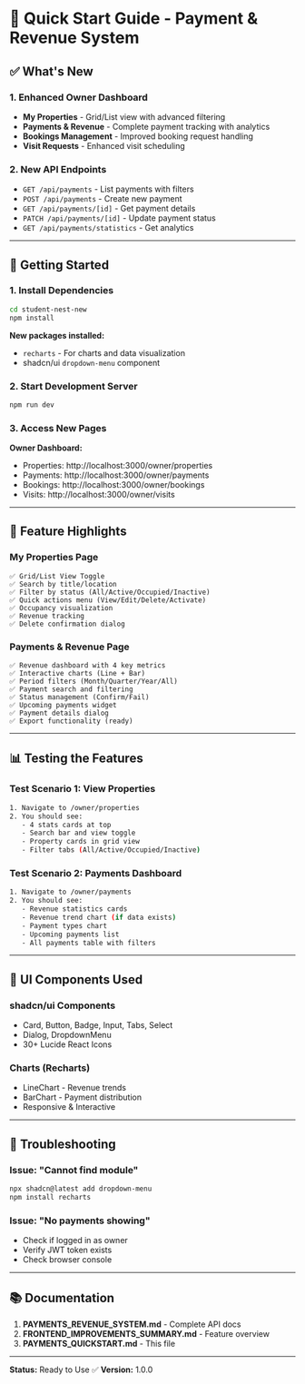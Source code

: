 # 🚀 Quick Start Guide - Payment & Revenue System

## ✅ What's New

### 1. Enhanced Owner Dashboard
- **My Properties** - Grid/List view with advanced filtering
- **Payments & Revenue** - Complete payment tracking with analytics
- **Bookings Management** - Improved booking request handling
- **Visit Requests** - Enhanced visit scheduling

### 2. New API Endpoints
- `GET /api/payments` - List payments with filters
- `POST /api/payments` - Create new payment
- `GET /api/payments/[id]` - Get payment details
- `PATCH /api/payments/[id]` - Update payment status
- `GET /api/payments/statistics` - Get analytics

---

## 🏃 Getting Started

### 1. Install Dependencies
```bash
cd student-nest-new
npm install
```

**New packages installed:**
- `recharts` - For charts and data visualization
- shadcn/ui `dropdown-menu` component

### 2. Start Development Server
```bash
npm run dev
```

### 3. Access New Pages

**Owner Dashboard:**
- Properties: http://localhost:3000/owner/properties
- Payments: http://localhost:3000/owner/payments
- Bookings: http://localhost:3000/owner/bookings
- Visits: http://localhost:3000/owner/visits

---

## 🎯 Feature Highlights

### My Properties Page
```
✅ Grid/List View Toggle
✅ Search by title/location
✅ Filter by status (All/Active/Occupied/Inactive)
✅ Quick actions menu (View/Edit/Delete/Activate)
✅ Occupancy visualization
✅ Revenue tracking
✅ Delete confirmation dialog
```

### Payments & Revenue Page
```
✅ Revenue dashboard with 4 key metrics
✅ Interactive charts (Line + Bar)
✅ Period filters (Month/Quarter/Year/All)
✅ Payment search and filtering
✅ Status management (Confirm/Fail)
✅ Upcoming payments widget
✅ Payment details dialog
✅ Export functionality (ready)
```

---

## 📊 Testing the Features

### Test Scenario 1: View Properties
```bash
1. Navigate to /owner/properties
2. You should see:
   - 4 stats cards at top
   - Search bar and view toggle
   - Property cards in grid view
   - Filter tabs (All/Active/Occupied/Inactive)
```

### Test Scenario 2: Payments Dashboard
```bash
1. Navigate to /owner/payments
2. You should see:
   - Revenue statistics cards
   - Revenue trend chart (if data exists)
   - Payment types chart
   - Upcoming payments list
   - All payments table with filters
```

---

## 🎨 UI Components Used

### shadcn/ui Components
- Card, Button, Badge, Input, Tabs, Select
- Dialog, DropdownMenu
- 30+ Lucide React Icons

### Charts (Recharts)
- LineChart - Revenue trends
- BarChart - Payment distribution
- Responsive & Interactive

---

## 🐛 Troubleshooting

### Issue: "Cannot find module"
```bash
npx shadcn@latest add dropdown-menu
npm install recharts
```

### Issue: "No payments showing"
- Check if logged in as owner
- Verify JWT token exists
- Check browser console

---

## 📚 Documentation

1. **PAYMENTS_REVENUE_SYSTEM.md** - Complete API docs
2. **FRONTEND_IMPROVEMENTS_SUMMARY.md** - Feature overview
3. **PAYMENTS_QUICKSTART.md** - This file

---

**Status:** Ready to Use ✅
**Version:** 1.0.0
